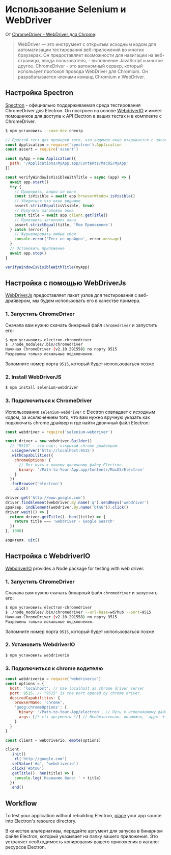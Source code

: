 # Использование Selenium и WebDriver

От [ChromeDriver - WebDriver для Chrome](https://sites.google.com/a/chromium.org/chromedriver/):

> WebDriver — это инструмент с открытым исходным кодом для автоматизации тестирования веб-приложений во многих браузерах. Он предоставляет возможности для навигации на веб-страницы, ввода пользователя, - выполнение JavaScript и многое другое. ChromeDriver - это автономный сервер, который использует протокол провода WebDriver для Chromium. Он разрабатывается членами команд Chromium и WebDriver.

## Настройка Spectron

[Spectron](https://electronjs.org/spectron) - официально поддерживаемая среда тестирования ChromeDriver для Electron. Он построен на основе [WebdriverIO](https://webdriver.io/) и имеет помощников для доступа к API Electron в ваших тестах и в комплекте с ChromeDriver.

```sh
$ npm установить --save-dev спектр
```

```javascript
// Простой тест для проверки того, что видимое окно открывается с заголовком
const Application = require('spectron').Application
const assert = require('assert')

const myApp = new Application({
  path: '/Applications/MyApp.app/Contents/MacOS/MyApp'
})

const verifyWindowIsVisibleWithTitle = async (app) => {
  await app.start()
  try {
    // Проверить, видно ли окно
    const isVisible = await app.browserWindow.isVisible()
    // Убедиться что окно видимое
    assert.strictEqual(isVisible, true)
    // Получить заголовок окна
    const title = await app.client.getTitle()
    // Проверить заголовок окна
    assert.strictEqual(title, 'Мое Приложение')
  } catch (error) {
    // Журналировать любые сбои
    console.error('Тест не пройден', error.message)
  }
  // Остановить приложение
  await app.stop()
}

verifyWindowIsVisibleWithTitle(myApp)
```

## Настройка с помощью WebDriverJs

[WebDriverJs](https://www.selenium.dev/selenium/docs/api/javascript/index.html) предоставляет пакет узлов для тестирования с веб-драйвером, мы будем использовать его в качестве примера.

### 1. Запустить ChromeDriver

Сначала вам нужно скачать бинарный файл `chromedriver` и запустить его:

```sh
$ npm установить electron-chromedriver
$ ./node_modules/.bin/chromedriver
Начиная ChromeDriver (v2.10.291558) по порту 9515
Разрешены только локальные подключения.
```

Запомните номер порта `9515`, который будет использоваться позже

### 2. Install WebDriverJS

```sh
$ npm install selenium-webdriver
```

### 3. Подключиться к ChromeDriver

Использование `selenium-webdriver` с Electron совпадает с исходным кодом, за исключением того, что вам нужно вручную указать как подключить chrome драйвер и где найти двоичный файл Electron:

```javascript
const webdriver = require('selenium-webdriver')

const driver = new webdriver.Builder()
  // "9515" - это порт, открытый chrome драйвером.
  .usingServer('http://localhost:9515')
  .withCapabilities({
    chromeOptions: {
      // Вот путь к вашему двоичному файлу Electron.
      binary: '/Path-to-Your-App.app/Contents/MacOS/Electron'
    }
  })
  .forBrowser('electron')
  . uild()

driver.get('http://www.google.com')
driver.findElement(webdriver.By.name('q').sendKeys('webdriver')
драйвер. indElement(webdriver.By.name('btnG')).click()
driver.wait(() => {
  return driver.getTitle(). hen((title) => {
    return title === 'webdriver - Google Search'
  })
}, 1000)

водителя. uit()
```

## Настройка с WebdriverIO

[WebdriverIO](https://webdriver.io/) provides a Node package for testing with web driver.

### 1. Запустить ChromeDriver

Сначала вам нужно скачать бинарный файл `chromedriver` и запустить его:

```sh
$ npm установить electron-chromedriver
$ ./node_modules/.bin/chromedriver --url-base=wd/hub --port=9515
Начиная ChromeDriver (v2.10.291558) по порту 9515
Разрешены только локальные подключения.
```

Запомните номер порта `9515`, который будет использоваться позже

### 2. Установить WebdriverIO

```sh
$ npm установить webdriverio
```

### 3. Подключиться к chrome водителю

```javascript
const webdriverio = require('webdriverio')
const options = {
  host: 'localhost', // Use localhost as chrome driver server
  port: 9515, // "9515" is the port opened by chrome driver.
  desiredCapabilities: {
    browserName: 'chrome',
    'goog:chromeOptions': {
      binary: '/Path-to-Your-App/electron', // Путь к исполняемому файлу Electron.
      args: [/* cli аргументы */] // Необязательно, возможно, 'app=' + /path/to/your/app/
    }
  }
}

const client = webdriverio. emote(options)

client
  .init()
  . rl('http://google.com')
  .setValue('#q', 'webdriverio')
  .click('#btnG')
  .getTitle(). hen(title) => {
    console.log('Название было: ' + title)
  })
  .end()
```

## Workflow

To test your application without rebuilding Electron, [place](https://github.com/electron/electron/blob/master/docs/tutorial/application-distribution.md) your app source into Electron's resource directory.

В качестве альтернативы, передайте аргумент для запуска в бинарном файле Electron, который указывает на папку вашего приложения. Это устраняет необходимость копирования вашего приложения в каталог ресурсов Electron.
